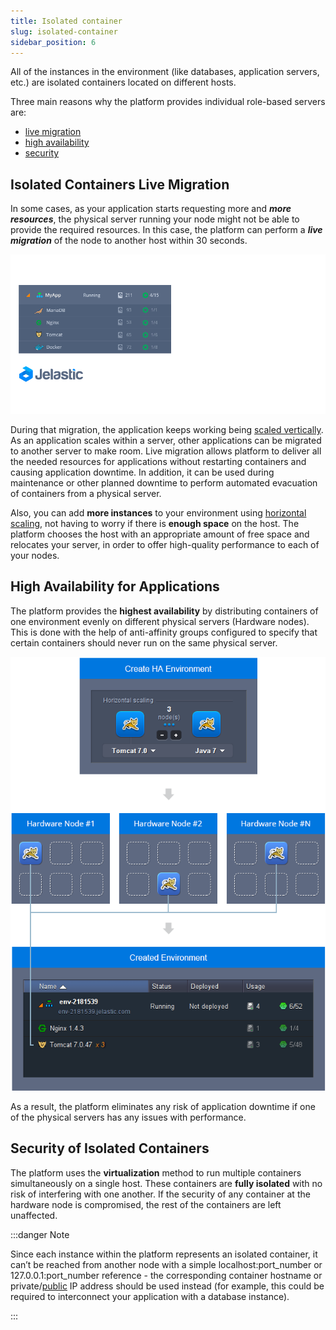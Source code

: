 ```yaml
---
title: Isolated container
slug: isolated-container
sidebar_position: 6
---
```


All of the instances in the environment (like databases, application servers, etc.) are isolated containers located on different hosts.

Three main reasons why the platform provides individual role-based servers are:

- [live migration](http://localhost:3000/docs/platform-overview/isolated-container#isolated-containers-live-migration)
- [high availability](http://localhost:3000/docs/platform-overview/isolated-container#high-availability-for-applications)
- [security](http://localhost:3000/docs/platform-overview/isolated-container#security-of-isolated-containers)

## Isolated Containers Live Migration

In some cases, as your application starts requesting more and **_more resources_**, the physical server running your node might not be able to provide the required resources. In this case, the platform can perform a **_live migration_** of the node to another host within 30 seconds.

<div style={{
    display:'flex',
    justifyContent: 'center',
    margin: '0 0 1rem 0'
}}>

![Locale Dropdown](./img/IsolatedContainer/01-containers-live-migration-to-another-server.gif)

</div>

During that migration, the application keeps working being [scaled vertically](/docs/application-setting/scaling-and-clustering/automatic-vertical-scaling). As an application scales within a server, other applications can be migrated to another server to make room. Live migration allows platform to deliver all the needed resources for applications without restarting containers and causing application downtime. In addition, it can be used during maintenance or other planned downtime to perform automated evacuation of containers from a physical server.

Also, you can add **more instances** to your environment using [horizontal scaling](/docs/application-setting/scaling-and-clustering/automatic-horizontal-scaling), not having to worry if there is **enough space** on the host. The platform chooses the host with an appropriate amount of free space and relocates your server, in order to offer high-quality performance to each of your nodes.

## High Availability for Applications

The platform provides the **highest availability** by distributing containers of one environment evenly on different physical servers (Hardware nodes). This is done with the help of anti-affinity groups configured to specify that certain containers should never run on the same physical server.

<div style={{
    display:'flex',
    justifyContent: 'center',
    margin: '0 0 1rem 0'
}}>

![Locale Dropdown](./img/IsolatedContainer/02-containers-high-availability.png)

</div>

As a result, the platform eliminates any risk of application downtime if one of the physical servers has any issues with performance.

## Security of Isolated Containers

The platform uses the **virtualization** method to run multiple containers simultaneously on a single host. These containers are **fully isolated** with no risk of interfering with one another. If the security of any container at the hardware node is compromised, the rest of the containers are left unaffected.

:::danger Note

Since each instance within the platform represents an isolated container, it can’t be reached from another node with a simple localhost:port_number or 127.0.0.1:port_number reference - the corresponding container hostname or private/[public](/docs/application-setting/external-access-to-applications/public-ip) IP address should be used instead (for example, this could be required to interconnect your application with a database instance).

:::
